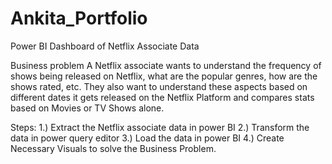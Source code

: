 # Ankita_Portfolio
Power BI Dashboard of Netflix Associate Data

Business problem
A Netflix associate wants to understand the frequency of shows being released on Netflix, what are the popular genres, how are the shows rated, etc. They also want to understand these aspects based on different dates it gets released on the Netflix Platform and compares stats based on Movies or TV Shows alone. 

Steps:
1.) Extract the Netflix associate data in power BI
2.) Transform the data in power query editor 
3.) Load the data in power BI
4.) Create Necessary Visuals to solve the Business Problem.



